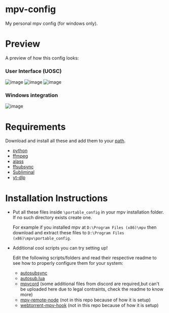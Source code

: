 # mpv-config
My personal mpv config (for windows only).

# Preview
A preview of how this config looks:
### User Interface (UOSC)
![image](https://user-images.githubusercontent.com/72654596/219562727-ed56a3d9-898b-4160-b2e0-61a7ea59965a.png)
![image](https://user-images.githubusercontent.com/72654596/223330203-b9263b59-8af2-4bd2-933c-085faba5faa2.png)
![image](https://user-images.githubusercontent.com/72654596/219563959-ac3dc446-4a44-4dbe-9d4b-2687c82ff391.png)
### Windows integration
![image](https://user-images.githubusercontent.com/72654596/219563651-1c1d132d-8a0a-4cd3-b58f-a86d25ae90cc.png)

# Requirements
Download and install all these and add them to your [path](https://helpdeskgeek.com/windows-10/add-windows-path-environment-variable/).
* [python](https://www.python.org/downloads/)
* [ffmpeg](https://ffmpeg.org/download.html#build-windows)
* [alass](https://github.com/kaegi/alass)
* [ffsubsync](https://github.com/smacke/ffsubsync)
* [Subliminal](https://github.com/Diaoul/subliminal)
* [yt-dlp](https://github.com/yt-dlp/yt-dlp)
# Installation Instructions
* Put all these files inside `\portable_config` in your mpv installation folder. If no such directory exists create one.

  For example if you installed mpv at `D:\Program Files (x86)\mpv` then download and extract these files to `D:\Program Files (x86)\mpv\portable_config`.

* Additional cool scripts you can try setting up! 

  Edit the following scripts/folders and read their respective readme to see how to properly configure them for your system:
  * [autosubsync](https://github.com/joaquintorres/autosubsync-mpv)
  * [autosub.lua](https://github.com/davidde/mpv-autosub)
  * [mpvcord](https://github.com/yutotakano/mpvcord) (some additional files from discord are required,but can't be uploaded here due to legal contraints, check the readme to know more)
  * [mpv-remote-node](https://github.com/husudosu/mpv-remote-node) (not in this repo because of how it is setup)
  * [webtorrent-mpv-hook](https://github.com/mrxdst/webtorrent-mpv-hook) (not in this repo because of how it is setup)
